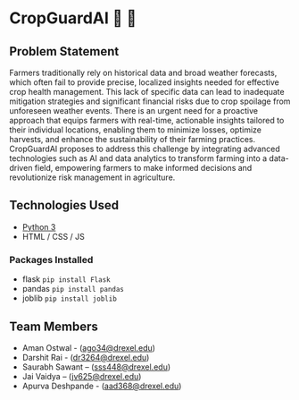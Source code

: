 # CropGuardAI 🌾 🤖

## Problem Statement
Farmers traditionally rely on historical data and broad weather forecasts, which often fail to provide precise, localized insights needed for effective crop health management. This lack of specific data can lead to inadequate mitigation strategies and significant financial risks due to crop spoilage from unforeseen weather events. There is an urgent need for a proactive approach that equips farmers with real-time, actionable insights tailored to their individual locations, enabling them to minimize losses, optimize harvests, and enhance the sustainability of their farming practices. CropGuardAI proposes to address this challenge by integrating advanced technologies such as AI and data analytics to transform farming into a data-driven field, empowering farmers to make informed decisions and revolutionize risk management in agriculture.

## Technologies Used
- [Python 3](https://www.python.org/downloads/)
- HTML / CSS / JS

### Packages Installed
- flask ```pip install Flask```
- pandas ```pip install pandas```
- joblib ```pip install joblib```

## Team Members
- Aman Ostwal - (ago34@drexel.edu)
- Darshit Rai - (dr3264@drexel.edu)
- Saurabh Sawant – (sss448@drexel.edu)
- Jai Vaidya – (jv625@drexel.edu)
- Apurva Deshpande - (aad368@drexel.edu)